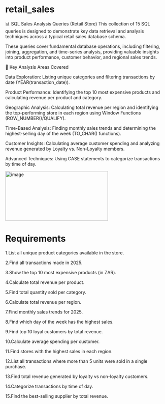# retail_sales


📊 SQL Sales Analysis Queries (Retail Store)
This collection of 15 SQL queries is designed to demonstrate key data retrieval and analysis techniques across a typical retail sales database schema.

These queries cover fundamental database operations, including filtering, joining, aggregation, and time-series analysis, 
providing valuable insights into product performance, customer behavior, and regional sales trends.

🎯 Key Analysis Areas Covered

Data Exploration: Listing unique categories and filtering transactions by date (YEAR(transaction_date)).

Product Performance: Identifying the top 10 most expensive products and calculating revenue per product and category.

Geographic Analysis: Calculating total revenue per region and identifying the top-performing store in each region using Window Functions (ROW_NUMBER()/QUALIFY).

Time-Based Analysis: Finding monthly sales trends and determining the highest-selling day of the week (TO_CHAR() functions).

Customer Insights: Calculating average customer spending and analyzing revenue generated by Loyalty vs. Non-Loyalty members.

Advanced Techniques: Using CASE statements to categorize transactions by time of day.

<img width="323" height="156" alt="image" src="https://github.com/user-attachments/assets/628c6ce3-323e-42ad-8982-be1f113c2e5a" />


# Requirements 


1.List all unique product categories available in the store.

2.Find all transactions made in 2025.

3.Show the top 10 most expensive products (in ZAR).

4.Calculate total revenue per product.

5.Find total quantity sold per category.

6.Calculate total revenue per region.

7.Find monthly sales trends for 2025.

8.Find which day of the week has the highest sales.

9.Find top 10 loyal customers by total revenue.

10.Calculate average spending per customer.

11.Find stores with the highest sales in each region.

12.List all transactions where more than 5 units were sold in a single purchase.

13.Find total revenue generated by loyalty vs non-loyalty customers.

14.Categorize transactions by time of day.

15.Find the best-selling supplier by total revenue.

